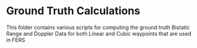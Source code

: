 # Ground Truth Calculations


This folder contains various scripts for computing the ground truth Bistatic Range and Doppler Data  for both Linear and Cubic waypoints that are used in FERS
